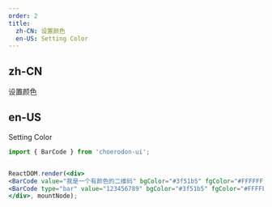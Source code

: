 ```yaml
---
order: 2
title:
  zh-CN: 设置颜色
  en-US: Setting Color
---
```


## zh-CN

设置颜色

## en-US

Setting Color

```jsx
import { BarCode } from 'choerodon-ui';


ReactDOM.render(<div>
<BarCode value="我是一个有颜色的二维码" bgColor="#3f51b5" fgColor="#FFFFFF" />
<BarCode type="bar" value="123456789" bgColor="#3f51b5" fgColor="#FFFFFF" />
</div>, mountNode);
```

